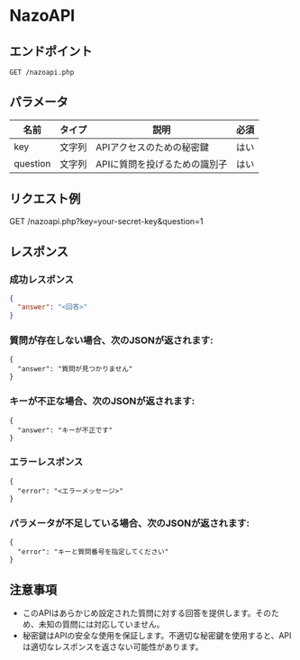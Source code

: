 # NazoAPI

## エンドポイント
`GET /nazoapi.php`

## パラメータ
| 名前      | タイプ   | 説明                        | 必須 |
|-----------|--------|------------------------------------|----------|
| key       | 文字列 | APIアクセスのための秘密鍵      | はい      |
| question  | 文字列 | APIに質問を投げるための識別子   | はい      |

## リクエスト例
GET /nazoapi.php?key=your-secret-key&question=1

## レスポンス

### 成功レスポンス
```json
{
  "answer": "<回答>"
}
```
### 質問が存在しない場合、次のJSONが返されます:
```
{
  "answer": "質問が見つかりません"
}
```
### キーが不正な場合、次のJSONが返されます:
```
{
  "answer": "キーが不正です"
}
```

### エラーレスポンス
```
{
  "error": "<エラーメッセージ>"
}
```

### パラメータが不足している場合、次のJSONが返されます:
```
{
  "error": "キーと質問番号を指定してください"
}

```
## 注意事項
- このAPIはあらかじめ設定された質問に対する回答を提供します。そのため、未知の質問には対応していません。
- 秘密鍵はAPIの安全な使用を保証します。不適切な秘密鍵を使用すると、APIは適切なレスポンスを返さない可能性があります。

